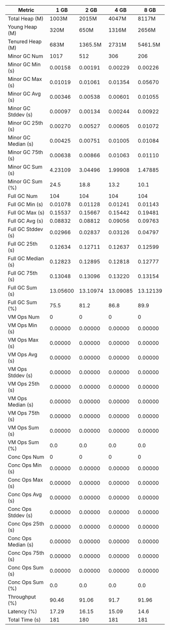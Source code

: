 | Metric | 1 GB | 2 GB | 4 GB | 8 GB |
|------|----|----|----|----|
| Total Heap (M) | 1003M | 2015M | 4047M | 8117M |
| Young Heap (M) | 320M | 650M | 1316M | 2656M |
| Tenured Heap (M) | 683M | 1365.5M | 2731M | 5461.5M |
| Minor GC Num | 1017 | 512 | 306 | 206 |
| Minor GC Min (s) | 0.00158 | 0.00191 | 0.00229 | 0.00226 |
| Minor GC Max (s) | 0.01019 | 0.01061 | 0.01354 | 0.05670 |
| Minor GC Avg (s) | 0.00346 | 0.00538 | 0.00601 | 0.01055 |
| Minor GC Stddev (s) | 0.00097 | 0.00134 | 0.00244 | 0.00922 |
| Minor GC 25th (s) | 0.00270 | 0.00527 | 0.00605 | 0.01072 |
| Minor GC Median (s) | 0.00425 | 0.00751 | 0.01005 | 0.01084 |
| Minor GC 75th (s) | 0.00638 | 0.00866 | 0.01063 | 0.01110 |
| Minor GC Sum (s) | 4.23109 | 3.04496 | 1.99908 | 1.47885 |
| Minor GC Sum (%) | 24.5 | 18.8 | 13.2 | 10.1 |
| Full GC Num | 104 | 104 | 104 | 104 |
| Full GC Min (s) | 0.01078 | 0.01128 | 0.01241 | 0.01143 |
| Full GC Max (s) | 0.15537 | 0.15667 | 0.15442 | 0.19481 |
| Full GC Avg (s) | 0.08832 | 0.08812 | 0.09056 | 0.09763 |
| Full GC Stddev (s) | 0.02966 | 0.02837 | 0.03126 | 0.04797 |
| Full GC 25th (s) | 0.12634 | 0.12711 | 0.12637 | 0.12599 |
| Full GC Median (s) | 0.12823 | 0.12895 | 0.12818 | 0.12777 |
| Full GC 75th (s) | 0.13048 | 0.13096 | 0.13220 | 0.13154 |
| Full GC Sum (s) | 13.05600 | 13.10974 | 13.09085 | 13.12139 |
| Full GC Sum (%) | 75.5 | 81.2 | 86.8 | 89.9 |
| VM Ops Num | 0 | 0 | 0 | 0 |
| VM Ops Min (s) | 0.00000 | 0.00000 | 0.00000 | 0.00000 |
| VM Ops Max (s) | 0.00000 | 0.00000 | 0.00000 | 0.00000 |
| VM Ops Avg (s) | 0.00000 | 0.00000 | 0.00000 | 0.00000 |
| VM Ops Stddev (s) | 0.00000 | 0.00000 | 0.00000 | 0.00000 |
| VM Ops 25th (s) | 0.00000 | 0.00000 | 0.00000 | 0.00000 |
| VM Ops Median (s) | 0.00000 | 0.00000 | 0.00000 | 0.00000 |
| VM Ops 75th (s) | 0.00000 | 0.00000 | 0.00000 | 0.00000 |
| VM Ops Sum (s) | 0.00000 | 0.00000 | 0.00000 | 0.00000 |
| VM Ops Sum (%) | 0.0 | 0.0 | 0.0 | 0.0 |
| Conc Ops Num | 0 | 0 | 0 | 0 |
| Conc Ops Min (s) | 0.00000 | 0.00000 | 0.00000 | 0.00000 |
| Conc Ops Max (s) | 0.00000 | 0.00000 | 0.00000 | 0.00000 |
| Conc Ops Avg (s) | 0.00000 | 0.00000 | 0.00000 | 0.00000 |
| Conc Ops Stddev (s) | 0.00000 | 0.00000 | 0.00000 | 0.00000 |
| Conc Ops 25th (s) | 0.00000 | 0.00000 | 0.00000 | 0.00000 |
| Conc Ops Median (s) | 0.00000 | 0.00000 | 0.00000 | 0.00000 |
| Conc Ops 75th (s) | 0.00000 | 0.00000 | 0.00000 | 0.00000 |
| Conc Ops Sum (s) | 0.00000 | 0.00000 | 0.00000 | 0.00000 |
| Conc Ops Sum (%) | 0.0 | 0.0 | 0.0 | 0.0 |
| Throughput (%) | 90.46 | 91.06 | 91.7 | 91.96 |
| Latency (%) | 17.29 | 16.15 | 15.09 | 14.6 |
| Total Time (s) | 181 | 180 | 181 | 181 |
